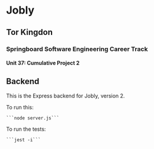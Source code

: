 # Jobly
## Tor Kingdon
### Springboard Software Engineering Career Track
#### Unit 37: Cumulative Project 2

## Backend
This is the Express backend for Jobly, version 2.

To run this:

    ```node server.js```
    
To run the tests:

    ```jest -i```

